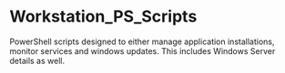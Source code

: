 # Workstation_PS_Scripts
PowerShell scripts designed to either manage application installations, monitor services and windows updates.  This includes Windows Server details as well.
